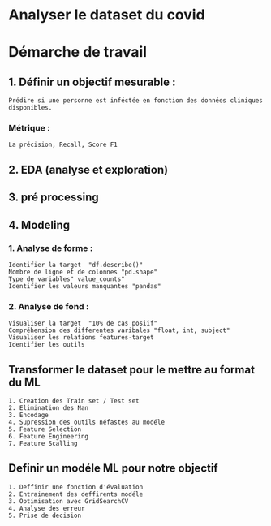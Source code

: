 # Analyser le dataset du covid

# Démarche de travail

## 1. Définir un objectif mesurable : 
    Prédire si une personne est inféctée en fonction des données cliniques disponibles.
### Métrique :
    La précision, Recall, Score F1

## 2. EDA (analyse et exploration)

## 3. pré processing

## 4. Modeling

### 1. Analyse de forme : 
    Identifier la target  "df.describe()"  
    Nombre de ligne et de colonnes "pd.shape"
    Type de variables" value_counts"
    Identifier les valeurs manquantes "pandas"

### 2. Analyse de fond :
    Visualiser la target  "10% de cas posiif"
    Compréhension des differentes varibales "float, int, subject"
    Visualiser les relations features-target 
    Identifier les outils

## Transformer le dataset pour le mettre au format du ML
    1. Creation des Train set / Test set
    2. Elimination des Nan
    3. Encodage
    4. Supression des outils néfastes au modéle
    5. Feature Selection
    6. Feature Engineering
    7. Feature Scalling

## Definir un modéle ML pour notre objectif
    1. Deffinir une fonction d'évaluation
    2. Entrainement des deffirents modéle
    3. Optimisation avec GridSearchCV
    4. Analyse des erreur
    5. Prise de decision
